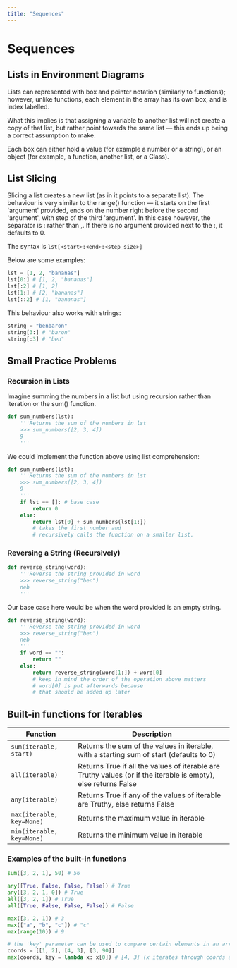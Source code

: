 ```yaml
---
title: "Sequences"
---
```


# Sequences

## Lists in Environment Diagrams

Lists can represented with box and pointer notation (similarly to functions); however, unlike functions, each element in the array has its own box, and is index labelled.

What this implies is that assigning a variable to another list will not create a copy of that list, but rather point towards the same list — this ends up being a correct assumption to make.

Each box can either hold a value (for example a number or a string), or an object (for example, a function, another list, or a Class).

## List Slicing

Slicing a list creates a new list (as in it points to a separate list). The behaviour is very similar to the range() function — it starts on the first 'argument' provided, ends on the number right before the second 'argument', with step of the third 'argument'. In this case however, the separator is : rather than ,. If there is no argument provided next to the :, it defaults to 0.

The syntax is `lst[<start>:<end>:<step_size>]`

Below are some examples:

```python
lst = [1, 2, "bananas"]
lst[0:] # [1, 2, "bananas"]
lst[:2] # [1, 2]
lst[1:] # [2, "bananas"]
lst[::2] # [1, "bananas"]
```

This behaviour also works with strings:

```python
string = "benbaron"
string[3:] # "baron"
string[:3] # "ben"
```

## Small Practice Problems

### Recursion in Lists

Imagine summing the numbers in a list but using recursion rather than iteration or the sum() function.

```python
def sum_numbers(lst):
    '''Returns the sum of the numbers in lst
    >>> sum_numbers([2, 3, 4])
    9
    '''
```

We could implement the function above using list comprehension:

```python
def sum_numbers(lst):
    '''Returns the sum of the numbers in lst
    >>> sum_numbers([2, 3, 4])
    9
    '''
    if lst == []: # base case
        return 0
    else:
        return lst[0] + sum_numbers(lst[1:]) 
        # takes the first number and 
        # recursively calls the function on a smaller list.
```

### Reversing a String (Recursively)

```python
def reverse_string(word):
    '''Reverse the string provided in word
    >>> reverse_string("ben")
    neb
    '''
```

Our base case here would be when the word provided is an empty string.

```python
def reverse_string(word):
    '''Reverse the string provided in word
    >>> reverse_string("ben")
    neb
    '''
    if word == "":
        return ""
    else:
        return reverse_string(word[1:]) + word[0]
        # keep in mind the order of the operation above matters
        # word[0] is put afterwards because
        # that should be added up later
```

## Built-in functions for Iterables

| Function | Description |
|----------|-------------|
| `sum(iterable, start)` | Returns the sum of the values in iterable, with a starting sum of start (defaults to 0) |
| `all(iterable)` | Returns True if all the values of iterable are Truthy values (or if the iterable is empty), else returns False |
| `any(iterable)` | Returns True if any of the values of iterable are Truthy, else returns False |
| `max(iterable, key=None)` | Returns the maximum value in iterable |
| `min(iterable, key=None)` | Returns the minimum value in iterable |

### Examples of the built-in functions

```python
sum([3, 2, 1], 50) # 56

any([True, False, False, False]) # True
any([3, 2, 1, 0]) # True
all([3, 2, 1]) # True
all([True, False, False, False]) # False

max([3, 2, 1]) # 3
max(["a", "b", "c"]) # "c"
max(range(10)) # 9

# the 'key' parameter can be used to compare certain elements in an array:
coords = [[1, 2], [4, 3], [3, 90]]
max(coords, key = lambda x: x[0]) # [4, 3] (x iterates through coords and then checks the max value of the first element)
``` 